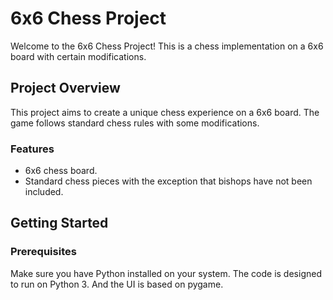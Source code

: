 # 6x6 Chess Project

Welcome to the 6x6 Chess Project! This is a chess implementation on a 6x6 board with certain modifications.

## Project Overview

This project aims to create a unique chess experience on a 6x6 board. The game follows standard chess rules with some modifications.

### Features

- 6x6 chess board.
- Standard chess pieces with the exception that bishops have not been included.

## Getting Started

### Prerequisites

Make sure you have Python installed on your system. The code is designed to run on Python 3.
And the UI is based on pygame.



